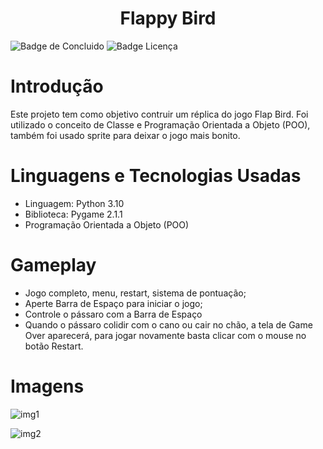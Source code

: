  <h1 align="center"> Flappy Bird </h1>
 
 ![Badge de Concluido](https://img.shields.io/badge/status-conclu%C3%ADdo-green?style=for-the-badge)
 ![Badge Licença](https://img.shields.io/badge/license-mit-blue?style=for-the-badge)
 

 # Introdução
 Este projeto tem como objetivo contruir um réplica do jogo Flap Bird. Foi utilizado o conceito de Classe e Programação Orientada a Objeto (POO), também foi usado sprite para deixar o jogo mais bonito.

 # Linguagens e Tecnologias Usadas
 - Linguagem: Python 3.10
 - Biblioteca: Pygame 2.1.1
 - Programação Orientada a Objeto (POO)
 
 # Gameplay
 - Jogo completo, menu, restart, sistema de pontuação;
 - Aperte Barra de Espaço para iniciar o jogo;
 - Controle o pássaro com a Barra de Espaço
 - Quando o pássaro colidir com o cano ou cair no chão, a tela de Game Over aparecerá, para jogar novamente basta clicar com o mouse no botão Restart.
 
 # Imagens
 ![img1](https://user-images.githubusercontent.com/115511374/199855941-6c790b15-0619-4521-88c0-88eb62d3e263.png)
 
 ![img2](https://user-images.githubusercontent.com/115511374/199856244-9f9dd663-b2c8-4957-a8fd-3e3626b7712c.png)
